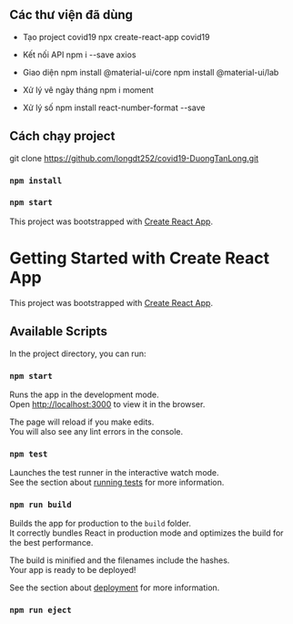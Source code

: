 ## Các thư viện đã dùng

- Tạo project covid19
  npx create-react-app covid19

- Kết nối API
  npm i --save axios

- Giao diện
  npm install @material-ui/core
  npm install @material-ui/lab

- Xử lý vê ngày tháng
  npm i moment

- Xử lý số
  npm install react-number-format --save

## Cách chạy project

git clone https://github.com/longdt252/covid19-DuongTanLong.git

### `npm install`

### `npm start`

This project was bootstrapped with [Create React App](https://github.com/facebook/create-react-app).

# Getting Started with Create React App

This project was bootstrapped with [Create React App](https://github.com/facebook/create-react-app).

## Available Scripts

In the project directory, you can run:

### `npm start`

Runs the app in the development mode.\
Open [http://localhost:3000](http://localhost:3000) to view it in the browser.

The page will reload if you make edits.\
You will also see any lint errors in the console.

### `npm test`

Launches the test runner in the interactive watch mode.\
See the section about [running tests](https://facebook.github.io/create-react-app/docs/running-tests) for more information.

### `npm run build`

Builds the app for production to the `build` folder.\
It correctly bundles React in production mode and optimizes the build for the best performance.

The build is minified and the filenames include the hashes.\
Your app is ready to be deployed!

See the section about [deployment](https://facebook.github.io/create-react-app/docs/deployment) for more information.

### `npm run eject`
